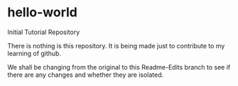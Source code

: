 # hello-world
Initial Tutorial Repository

There is nothing is this repository. It is being made just to contribute to my learning of github.

We shall be changing from the original to this Readme-Edits branch to see if there are any changes and whether they are isolated.
